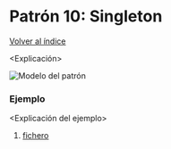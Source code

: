 # Patrón 10: Singleton

[Volver al índice](https://github.com/Elolawyn/RubyDesignPatterns#index)

<Explicación>

![Modelo del patrón](https://github.com/Elolawyn/RubyDesignPatterns/blob/master/Singleton/<image>)

### Ejemplo

<Explicación del ejemplo>

1. [fichero](https://github.com/Elolawyn/RubyDesignPatterns/blob/master/Singleton/<fichero>)

